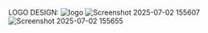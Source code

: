 LOGO DESIGN:
![logo](https://github.com/user-attachments/assets/a2f70f27-850d-4c6b-af3b-60672de65eed)
![Screenshot 2025-07-02 155607](https://github.com/user-attachments/assets/a34f50a4-c440-4961-9e59-78e828f5b2bd)   ![Screenshot 2025-07-02 155655](https://github.com/user-attachments/assets/380d32c5-1a9d-4d98-b5a2-45d0bdfa9c55)
